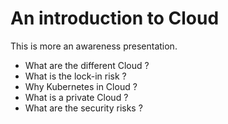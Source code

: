 # An introduction to Cloud

This is more an awareness presentation.

* What are the different Cloud ?
* What is the lock-in risk ?
* Why Kubernetes in Cloud ?
* What is a private Cloud ?
* What are the security risks ?